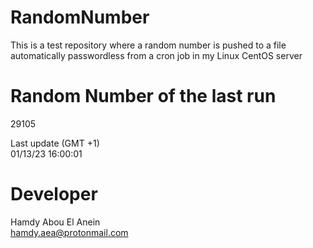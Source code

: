 # RandomNumber    
This is a test repository where a random number is pushed to a file automatically passwordless from a cron job in my Linux CentOS server    
# Random Number of the last run   
29105
      
Last update (GMT +1)    
01/13/23 16:00:01
# Developer    
Hamdy Abou El Anein   
hamdy.aea@protonmail.com
